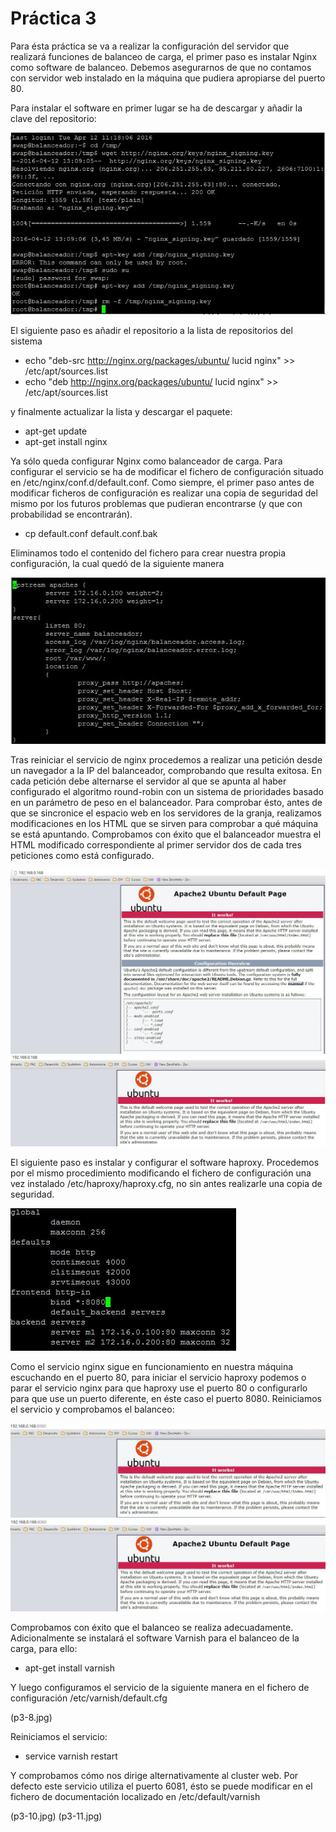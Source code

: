 # Práctica 3

Para ésta práctica se va a realizar la configuración del servidor que realizará funciones de balanceo de carga, el primer paso es instalar Nginx como software de balanceo. Debemos asegurarnos de que no contamos con servidor web instalado en la máquina que pudiera apropiarse del puerto 80.

Para instalar el software en primer lugar se ha de descargar y añadir la clave del repositorio:

![Alt text](p3-1.JPG?raw=true)

El siguiente paso es añadir el repositorio a la lista de repositorios del sistema 

- echo "deb-src http://nginx.org/packages/ubuntu/ lucid nginx" >> /etc/apt/sources.list
- echo "deb http://nginx.org/packages/ubuntu/ lucid nginx" >> /etc/apt/sources.list

y finalmente actualizar la lista y descargar el paquete:

- apt-get update
- apt-get install nginx

Ya sólo queda configurar Nginx como balanceador de carga. Para configurar el servicio se ha de modificar el fichero de configuración situado en /etc/nginx/conf.d/default.conf.
Como siempre, el primer paso antes de modificar ficheros de configuración es realizar una copia de seguridad del mismo por los futuros problemas que pudieran encontrarse (y que con probabilidad se encontrarán).

- cp default.conf default.conf.bak

Eliminamos todo el contenido del fichero para crear nuestra propia configuración, la cual quedó de la siguiente manera

![Alt text](p3-2.JPG?raw=true)

Tras reiniciar el servicio de nginx procedemos a realizar una petición desde un navegador a la IP del balanceador, comprobando que resulta exitosa.
En cada petición debe alternarse el servidor al que se apunta al haber configurado el algoritmo round-robin con un sistema de prioridades basado en un parámetro de peso en el balanceador. Para comprobar ésto, antes de que se sincronice el espacio web en los servidores de la granja, realizamos modificaciones en los HTML que se sirven para comprobar a qué máquina se está apuntando.
Comprobamos con éxito que el balanceador muestra el HTML modificado correspondiente al primer servidor dos de cada tres peticiones como está configurado.

![Alt text](p3-3.JPG?raw=true)
![Alt text](p3-4.JPG?raw=true)

El siguiente paso es instalar y configurar el software haproxy. Procedemos por el mismo procedimiento modificando el fichero de configuración una vez instalado /etc/haproxy/haproxy.cfg, no sin antes realizarle una copia de seguridad.

![Alt text](p3-5.JPG?raw=true)

Como el servicio nginx sigue en funcionamiento en nuestra máquina escuchando en el puerto 80, para iniciar el servicio haproxy podemos o parar el servicio nginx para que haproxy use el puerto 80 o configurarlo para que use un puerto diferente, en éste caso el puerto 8080.
Reiniciamos el servicio y comprobamos el balanceo:

![Alt text](p3-6.JPG?raw=true)
![Alt text](p3-7.JPG?raw=true)

Comprobamos con éxito que el balanceo se realiza adecuadamente.
Adicionalmente se instalará el software Varnish para el balanceo de la carga, para ello:
- apt-get install varnish

Y luego configuramos el servicio de la siguiente manera en el fichero de configuración /etc/varnish/default.cfg

(p3-8.jpg)

Reiniciamos el servicio:

- service varnish restart

Y comprobamos cómo nos dirige alternativamente al cluster web. Por defecto este servicio utiliza el puerto 6081, ésto se puede modificar en el fichero de documentación localizado en /etc/default/varnish

(p3-10.jpg)
(p3-11.jpg)
